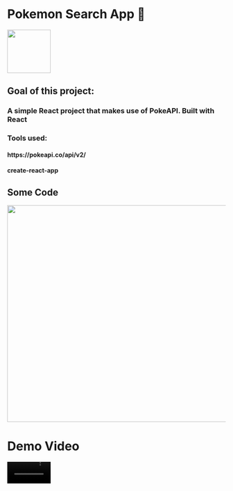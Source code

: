 <h1>Pokemon Search App 👋</h1>
<img src="https://user-images.githubusercontent.com/76102425/168288947-f607b432-1b7f-469f-8b73-d956a4b24518.png" style="width:100px;heigth:200px;"></img>

<h2>Goal of this project:</h2>
<h3>A simple React project that makes use of PokeAPI. Built with React </h2>
  
<h3> Tools used:</h3>
     <h4>https://pokeapi.co/api/v2/</h4>
       <h4>create-react-app</h4>

<h2>Some Code</h2>
<img src="https://user-images.githubusercontent.com/76102425/168412034-b66bea15-7e7c-4460-8d04-cd378f9fcbc9.png" style="width:900px;height:500px;">


<h1>Demo Video</h1>
<video  src="https://user-images.githubusercontent.com/76102425/168412249-37d8592f-61df-405d-ac29-712930785789.mp4" style="width:100px;heigth:120px;" />




